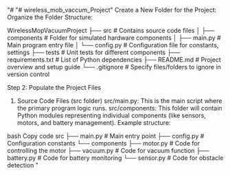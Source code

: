 "# "# wireless_mob_vaccum_Project" 
Create a New Folder for the Project:
Organize the Folder Structure:

WirelessMopVacuumProject
├── src                # Contains source code files
│   ├── components     # Folder for simulated hardware components
│   ├── main.py        # Main program entry file
│   └── config.py      # Configuration file for constants, settings
├── tests              # Unit tests for different components
├── requirements.txt   # List of Python dependencies
├── README.md          # Project overview and setup guide
└── .gitignore         # Specify files/folders to ignore in version control

Step 2: Populate the Project Files
1. Source Code Files (src folder)
src/main.py: This is the main script where the primary program logic runs.
src/components: This folder will contain Python modules representing individual components (like sensors, motors, and battery management).
Example structure:

bash
Copy code
src
├── main.py             # Main entry point
├── config.py           # Configuration constants
└── components
    ├── motor.py        # Code for controlling the motor
    ├── vacuum.py       # Code for vacuum function
    ├── battery.py      # Code for battery monitoring
    └── sensor.py       # Code for obstacle detection
" 
